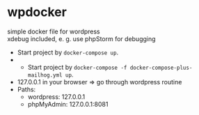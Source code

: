 # wpdocker

simple docker file for wordpress  
xdebug included, e. g. use phpStorm for debugging

* Start project by `docker-compose up`.
* * Start project by `docker-compose -f docker-compose-plus-mailhog.yml up`.
* 127.0.0.1 in your browser => go through wordpress routine
* Paths: 
    * wordpress: 127.0.0.1
    * phpMyAdmin: 127.0.0.1:8081
